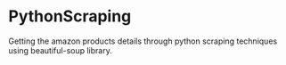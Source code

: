 # PythonScraping
Getting the amazon products details through python scraping techniques using beautiful-soup library.
